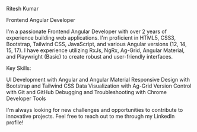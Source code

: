 Ritesh Kumar

Frontend Angular Developer

I'm a passionate Frontend Angular Developer with over 2 years of experience building web applications. I'm proficient in HTML5, CSS3, Bootstrap, Tailwind CSS, JavaScript, and various Angular versions (12, 14, 15, 17). I have experience utilizing RxJs, NgRx, Ag-Grid, Angular Material, and Playwright (Basic) to create robust and user-friendly interfaces.

Key Skills:

UI Development with Angular and Angular Material
Responsive Design with Bootstrap and Tailwind CSS
Data Visualization with Ag-Grid
Version Control with Git and GitHub
Debugging and Troubleshooting with Chrome Developer Tools

I'm always looking for new challenges and opportunities to contribute to innovative projects. Feel free to reach out to me through my LinkedIn profile!

<!---
riteshkumar019/riteshkumar019 is a ✨ special ✨ repository because its `README.md` (this file) appears on your GitHub profile.
You can click the Preview link to take a look at your changes.
--->
